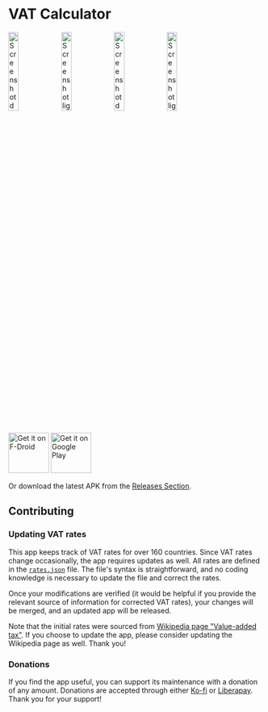 # VAT Calculator

<p float="center">
  <img src="https://github.com/vbresan/VAT_Calculator/blob/master/metadata/en-US/images/phoneScreenshots/1.png" width="20%" alt="Screenshot dark theme purple" title="Screenshot dark theme purple" />
  <img src="https://github.com/vbresan/VAT_Calculator/blob/master/metadata/en-US/images/phoneScreenshots/2.png" width="20%" alt="Screenshot light theme purple" title="Screenshot light theme purple" />
  <img src="https://github.com/vbresan/VAT_Calculator/blob/master/metadata/en-US/images/phoneScreenshots/4.png" width="20%" alt="Screenshot dark theme purple" title="Screenshot dark theme orange" />
  <img src="https://github.com/vbresan/VAT_Calculator/blob/master/metadata/en-US/images/phoneScreenshots/3.png" width="20%" alt="Screenshot light theme purple" title="Screenshot light theme orange" />
</p>

[<img src="https://fdroid.gitlab.io/artwork/badge/get-it-on.png"
     alt="Get it on F-Droid"
     height="80">](https://f-droid.org/packages/biz.binarysolutions.vatcalculator/)
[<img src="https://play.google.com/intl/en_us/badges/images/generic/en-play-badge.png"
     alt="Get it on Google Play"
     height="80">](https://play.google.com/store/apps/details?id=biz.binarysolutions.vatcalculator)

Or download the latest APK from the [Releases Section](https://github.com/vbresan/VAT_Calculator/releases/latest).

## Contributing
### Updating VAT rates
This app keeps track of VAT rates for over 160 countries. Since VAT rates change occasionally, the app requires updates as well. All rates are defined in the [`rates.json`](https://github.com/vbresan/VAT_Calculator/blob/master/app/src/main/assets/rates.json) file. The file's syntax is straightforward, and no coding knowledge is necessary to update the file and correct the rates. 

Once your modifications are verified (it would be helpful if you provide the relevant source of information for corrected VAT rates), your changes will be merged, and an updated app will be released.

Note that the initial rates were sourced from [Wikipedia page "Value-added tax"](https://en.wikipedia.org/wiki/Value-added_tax). If you choose to update the app, please consider updating the Wikipedia page as well. Thank you!

### Donations
If you find the app useful, you can support its maintenance with a donation of any amount. Donations are accepted through either [Ko-fi](https://ko-fi.com/vbresan) or [Liberapay](https://liberapay.com/vbresan). Thank you for your support!
